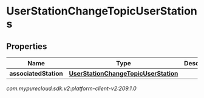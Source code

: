 # UserStationChangeTopicUserStations


## Properties

| Name | Type | Description | Notes |
| ------------ | ------------- | ------------- | ------------- |
| **associatedStation** | [**UserStationChangeTopicUserStation**](UserStationChangeTopicUserStation) |  |  [optional] |




_com.mypurecloud.sdk.v2:platform-client-v2:209.1.0_
